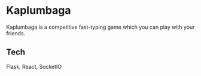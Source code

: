# Kaplumbaga

Kaplumbaga is a competitive fast-typing game which you can play with your friends.

## Tech

Flask, React, SocketIO

